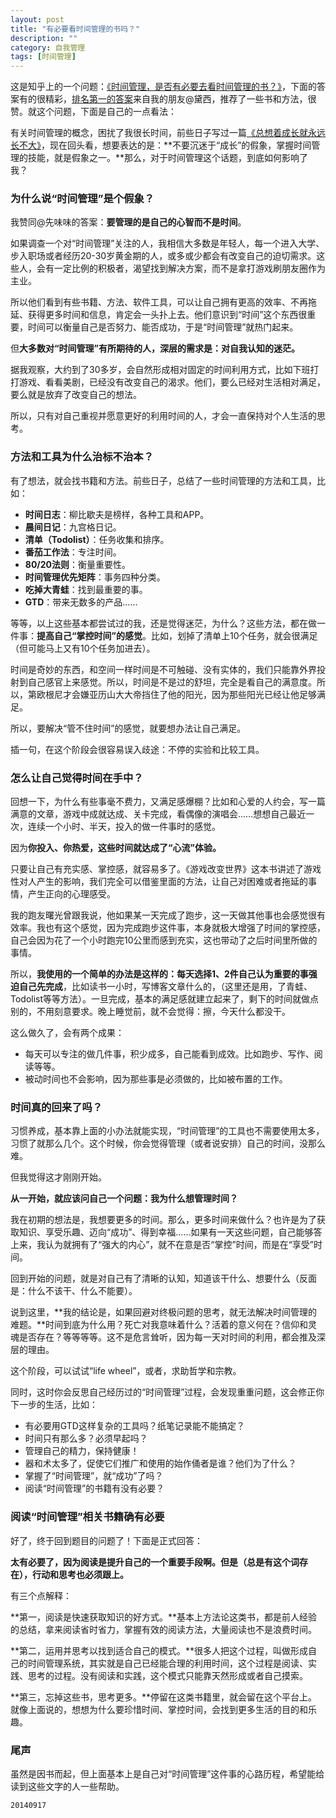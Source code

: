 ```yaml
---
layout: post
title: "有必要看时间管理的书吗？"
description: ""
category: 自我管理
tags: [时间管理]
---
```


这是知乎上的一个问题：[《时间管理，是否有必要去看时间管理的书？》](http://www.zhihu.com/question/22656925)，下面的答案有的很精彩，[排名第一的答案](http://www.zhihu.com/question/22656925/answer/25229017)来自我的朋友@黛西，推荐了一些书和方法，很赞。就这个问题，下面是自己的一点看法：

有关时间管理的概念，困扰了我很长时间，前些日子写过一篇[《总想着成长就永远长不大》](http://www.jianshu.com/p/843615d862bd)，现在回头看，想要表达的是：**不要沉迷于“成长”的假象，掌握时间管理的技能，就是假象之一。**那么，对于时间管理这个话题，到底如何影响了我？

### 为什么说“时间管理”是个假象？

我赞同@先味味的答案：**要管理的是自己的心智而不是时间**。

如果调查一个对“时间管理”关注的人，我相信大多数是年轻人，每一个进入大学、步入职场或者经历20-30岁黄金期的人，或多或少都会有改变自己的迫切需求。这些人，会有一定比例的积极者，渴望找到解决方案，而不是拿打游戏刷朋友圈作为主业。

所以他们看到有些书籍、方法、软件工具，可以让自己拥有更高的效率、不再拖延、获得更多时间和信息，肯定会一头扑上去。他们意识到“时间”这个东西很重要，时间可以衡量自己是否努力、能否成功，于是“时间管理”就热门起来。

但**大多数对“时间管理”有所期待的人，深层的需求是：对自我认知的迷茫。**

据我观察，大约到了30多岁，会自然形成相对固定的时间利用方式，比如下班打打游戏、看看美剧，已经没有改变自己的渴求。他们，要么已经对生活相对满足，要么就是放弃了改变自己的想法。

所以，只有对自己重视并愿意更好的利用时间的人，才会一直保持对个人生活的思考。

### 方法和工具为什么治标不治本？

有了想法，就会找书籍和方法。前些日子，总结了一些时间管理的方法和工具，比如：

+ **时间日志**：柳比歇夫是榜样，各种工具和APP。
+ **晨间日记**：九宫格日记。
+ **清单（Todolist）**：任务收集和排序。
+ **番茄工作法**：专注时间。
+ **80/20法则**：衡量重要性。
+ **时间管理优先矩阵**：事务四种分类。
+ **吃掉大青蛙**：找到最重要的事。
+ **GTD**：带来无数多的产品……

等等，以上这些基本都尝试过的我，还是觉得迷茫，为什么？这些方法，都在做一件事：**提高自己“掌控时间”的感觉**。比如，划掉了清单上10个任务，就会很满足（但可能马上又有10个任务加进去）。

时间是奇妙的东西，和空间一样时间是不可触碰、没有实体的，我们只能靠外界投射到自己感官上来感觉。所以，时间是不是过的舒坦，完全是看自己的满意度。所以，第欧根尼才会嫌亚历山大大帝挡住了他的阳光，因为那些阳光已经让他足够满足。

所以，要解决“管不住时间”的感觉，就要想办法让自己满足。

插一句，在这个阶段会很容易误入歧途：不停的实验和比较工具。

### 怎么让自己觉得时间在手中？

回想一下，为什么有些事毫不费力，又满足感爆棚？比如和心爱的人约会，写一篇满意的文章，游戏中成就达成、关卡完成，看偶像的演唱会……想想自己最近一次，连续一个小时、半天，投入的做一件事时的感觉。

因为**你投入、你热爱，这些时间就达成了“心流”体验。**

只要让自己有充实感、掌控感，就容易多了。《游戏改变世界》这本书讲述了游戏性对人产生的影响，我们完全可以借鉴里面的方法，让自己对困难或者拖延的事情，产生正向的心理感受。

我的跑友曙光曾跟我说，他如果某一天完成了跑步，这一天做其他事也会感觉很有效率。我也有这个感觉，因为完成跑步这件事，本身就极大增强了时间的掌控感，自己会因为花了一个小时跑完10公里而感到充实，这也带动了之后时间里所做的事情。

所以，**我使用的一个简单的办法是这样的：每天选择1、2件自己认为重要的事强迫自己先完成**，比如读书一小时，写博客文章什么的，（这里还是用，了青蛙、Todolist等等方法）。一旦完成，基本的满足感就建立起来了，剩下的时间就做点别的，不用刻意要求。晚上睡觉前，就不会觉得：擦，今天什么都没干。

这么做久了，会有两个成果：

+ 每天可以专注的做几件事，积少成多，自己能看到成效。比如跑步、写作、阅读等等。
+ 被动时间也不会影响，因为那些事是必须做的，比如被布置的工作。

### 时间真的回来了吗？

习惯养成，基本靠上面的小办法就能实现，“时间管理”的工具也不需要使用太多，习惯了就那么几个。这个时候，你会觉得管理（或者说安排）自己的时间，没那么难。

但我觉得这才刚刚开始。

**从一开始，就应该问自己一个问题：我为什么想管理时间？**

我在初期的想法是，我想要更多的时间。那么，更多时间来做什么？也许是为了获取知识、享受乐趣、迈向“成功”、得到幸福……如果有一天这些问题，自己能够答上来，我认为就拥有了“强大的内心”，就不在意是否“掌控”时间，而是在“享受”时间。

回到开始的问题，就是对自己有了清晰的认知，知道该干什么、想要什么（反面是：什么不该干、什么不能要）。

说到这里，**我的结论是，如果回避对终极问题的思考，就无法解决时间管理的难题。**时间到底为什么用？死亡对我意味着什么？活着的意义何在？信仰和灵魂是否存在？等等等等。这不是危言耸听，因为每一天对时间的利用，都会推及深层的理由。

这个阶段，可以试试“life wheel”，或者，求助哲学和宗教。

同时，这时你会反思自己经历过的“时间管理”过程，会发现重重问题，这会修正你下一步的生活，比如：

+ 有必要用GTD这样复杂的工具吗？纸笔记录能不能搞定？
+ 时间只有那么多？必须早起吗？
+ 管理自己的精力，保持健康！
+ 器和术太多了，促使它们推广和使用的始作俑者是谁？他们为了什么？
+ 掌握了“时间管理”，就“成功”了吗？
+ 阅读“时间管理”的书籍有没有必要？

### 阅读“时间管理”相关书籍确有必要

好了，终于回到题目的问题了！下面是正式回答：

**太有必要了，因为阅读是提升自己的一个重要手段啊。但是（总是有这个词存在），行动和思考也必须跟上。**

有三个点解释：

**第一，阅读是快速获取知识的好方式。**基本上方法论这类书，都是前人经验的总结，拿来阅读省时省力，掌握有效的阅读方法，大量阅读也不是浪费时间。

**第二，运用并思考以找到适合自己的模式。**很多人把这个过程，叫做形成自己的时间管理系统，其实就是自己已经能合理的利用时间，这个过程是阅读、实践、思考的过程。没有阅读和实践，这个模式只能靠天然形成或者自己摸索。

**第三，忘掉这些书，思考更多。**停留在这类书籍里，就会留在这个平台上。就像上面说的，想想为什么要珍惜时间、掌控时间，会找到更多生活的目的和乐趣。

### 尾声

虽然是因书而起，但上面基本上是自己对“时间管理”这件事的心路历程，希望能给读到这些文字的人一些帮助。

`20140917`

